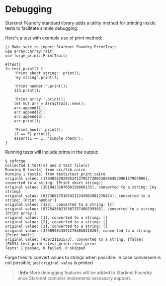 # Debugging

Starknet Foundry standard library adds a utility method for printing inside tests to facilitate simple debugging.

Here's a test with example use of print method:

```cairo
// Make sure to import Starknet Foundry PrintTrait
use array::ArrayTrait;
use forge_print::PrintTrait;

#[test]
fn test_print() {
    'Print short string:'.print();
    'my string'.print();

    'Print number:'.print();
    123.print();

    'Print array:'.print();
    let mut arr = ArrayTrait::new();
    arr.append(1);
    arr.append(2);
    arr.append(3);
    arr.print();

    'Print bool:'.print();
    (1 == 5).print();
    assert(1 == 1, 'simple check');
}
```

Running tests will include prints in the output:

```shell
$ snforge
Collected 1 test(s) and 2 test file(s)
Running 0 test(s) from src/lib.cairo
Running 1 test(s) from tests/test_print.cairo
original value: [1794026292945241370577200538206453096157964090], converted to a string: [Print short string:]
original value: [2019423207056158060135], converted to a string: [my string]
original value: [6373661751074312243962081276474], converted to a string: [Print number:]
original value: [123], converted to a string: [{]
original value: [97254360215367257408299385], converted to a string: [Print array:]
original value: [1], converted to a string: []
original value: [2], converted to a string: []
original value: [3], converted to a string: []
original value: [379899844591278365831020], converted to a string: [Print bool:]
original value: [439721161573], converted to a string: [false]
[PASS] test_print::test_print::test_print
Tests: 1 passed, 0 failed, 0 skipped
```

Forge tries to convert values to strings when possible. In case conversion is not possible,
just `original value` is printed.

> ℹ️ **Info**
> More debugging features will be added to Starknet Foundry once Starknet compiler implements necessary support.
